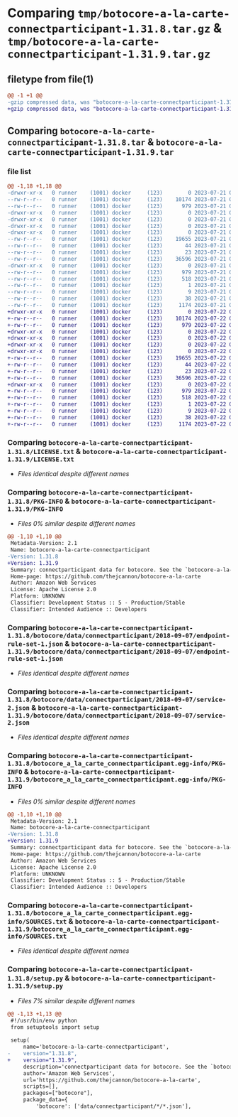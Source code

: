 # Comparing `tmp/botocore-a-la-carte-connectparticipant-1.31.8.tar.gz` & `tmp/botocore-a-la-carte-connectparticipant-1.31.9.tar.gz`

## filetype from file(1)

```diff
@@ -1 +1 @@
-gzip compressed data, was "botocore-a-la-carte-connectparticipant-1.31.8.tar", last modified: Fri Jul 21 01:21:20 2023, max compression
+gzip compressed data, was "botocore-a-la-carte-connectparticipant-1.31.9.tar", last modified: Sat Jul 22 01:20:23 2023, max compression
```

## Comparing `botocore-a-la-carte-connectparticipant-1.31.8.tar` & `botocore-a-la-carte-connectparticipant-1.31.9.tar`

### file list

```diff
@@ -1,18 +1,18 @@
-drwxr-xr-x   0 runner    (1001) docker     (123)        0 2023-07-21 01:21:20.614912 botocore-a-la-carte-connectparticipant-1.31.8/
--rw-r--r--   0 runner    (1001) docker     (123)    10174 2023-07-21 01:21:20.000000 botocore-a-la-carte-connectparticipant-1.31.8/LICENSE.txt
--rw-r--r--   0 runner    (1001) docker     (123)      979 2023-07-21 01:21:20.614912 botocore-a-la-carte-connectparticipant-1.31.8/PKG-INFO
-drwxr-xr-x   0 runner    (1001) docker     (123)        0 2023-07-21 01:21:20.614912 botocore-a-la-carte-connectparticipant-1.31.8/botocore/
-drwxr-xr-x   0 runner    (1001) docker     (123)        0 2023-07-21 01:21:20.614912 botocore-a-la-carte-connectparticipant-1.31.8/botocore/data/
-drwxr-xr-x   0 runner    (1001) docker     (123)        0 2023-07-21 01:21:20.614912 botocore-a-la-carte-connectparticipant-1.31.8/botocore/data/connectparticipant/
-drwxr-xr-x   0 runner    (1001) docker     (123)        0 2023-07-21 01:21:20.614912 botocore-a-la-carte-connectparticipant-1.31.8/botocore/data/connectparticipant/2018-09-07/
--rw-r--r--   0 runner    (1001) docker     (123)    19655 2023-07-21 01:21:06.000000 botocore-a-la-carte-connectparticipant-1.31.8/botocore/data/connectparticipant/2018-09-07/endpoint-rule-set-1.json
--rw-r--r--   0 runner    (1001) docker     (123)       44 2023-07-21 01:21:06.000000 botocore-a-la-carte-connectparticipant-1.31.8/botocore/data/connectparticipant/2018-09-07/examples-1.json
--rw-r--r--   0 runner    (1001) docker     (123)       23 2023-07-21 01:21:06.000000 botocore-a-la-carte-connectparticipant-1.31.8/botocore/data/connectparticipant/2018-09-07/paginators-1.json
--rw-r--r--   0 runner    (1001) docker     (123)    36596 2023-07-21 01:21:06.000000 botocore-a-la-carte-connectparticipant-1.31.8/botocore/data/connectparticipant/2018-09-07/service-2.json
-drwxr-xr-x   0 runner    (1001) docker     (123)        0 2023-07-21 01:21:20.614912 botocore-a-la-carte-connectparticipant-1.31.8/botocore_a_la_carte_connectparticipant.egg-info/
--rw-r--r--   0 runner    (1001) docker     (123)      979 2023-07-21 01:21:20.000000 botocore-a-la-carte-connectparticipant-1.31.8/botocore_a_la_carte_connectparticipant.egg-info/PKG-INFO
--rw-r--r--   0 runner    (1001) docker     (123)      518 2023-07-21 01:21:20.000000 botocore-a-la-carte-connectparticipant-1.31.8/botocore_a_la_carte_connectparticipant.egg-info/SOURCES.txt
--rw-r--r--   0 runner    (1001) docker     (123)        1 2023-07-21 01:21:20.000000 botocore-a-la-carte-connectparticipant-1.31.8/botocore_a_la_carte_connectparticipant.egg-info/dependency_links.txt
--rw-r--r--   0 runner    (1001) docker     (123)        9 2023-07-21 01:21:20.000000 botocore-a-la-carte-connectparticipant-1.31.8/botocore_a_la_carte_connectparticipant.egg-info/top_level.txt
--rw-r--r--   0 runner    (1001) docker     (123)       38 2023-07-21 01:21:20.614912 botocore-a-la-carte-connectparticipant-1.31.8/setup.cfg
--rw-r--r--   0 runner    (1001) docker     (123)     1174 2023-07-21 01:21:20.000000 botocore-a-la-carte-connectparticipant-1.31.8/setup.py
+drwxr-xr-x   0 runner    (1001) docker     (123)        0 2023-07-22 01:20:23.440889 botocore-a-la-carte-connectparticipant-1.31.9/
+-rw-r--r--   0 runner    (1001) docker     (123)    10174 2023-07-22 01:20:23.000000 botocore-a-la-carte-connectparticipant-1.31.9/LICENSE.txt
+-rw-r--r--   0 runner    (1001) docker     (123)      979 2023-07-22 01:20:23.440889 botocore-a-la-carte-connectparticipant-1.31.9/PKG-INFO
+drwxr-xr-x   0 runner    (1001) docker     (123)        0 2023-07-22 01:20:23.436888 botocore-a-la-carte-connectparticipant-1.31.9/botocore/
+drwxr-xr-x   0 runner    (1001) docker     (123)        0 2023-07-22 01:20:23.436888 botocore-a-la-carte-connectparticipant-1.31.9/botocore/data/
+drwxr-xr-x   0 runner    (1001) docker     (123)        0 2023-07-22 01:20:23.436888 botocore-a-la-carte-connectparticipant-1.31.9/botocore/data/connectparticipant/
+drwxr-xr-x   0 runner    (1001) docker     (123)        0 2023-07-22 01:20:23.440889 botocore-a-la-carte-connectparticipant-1.31.9/botocore/data/connectparticipant/2018-09-07/
+-rw-r--r--   0 runner    (1001) docker     (123)    19655 2023-07-22 01:20:09.000000 botocore-a-la-carte-connectparticipant-1.31.9/botocore/data/connectparticipant/2018-09-07/endpoint-rule-set-1.json
+-rw-r--r--   0 runner    (1001) docker     (123)       44 2023-07-22 01:20:09.000000 botocore-a-la-carte-connectparticipant-1.31.9/botocore/data/connectparticipant/2018-09-07/examples-1.json
+-rw-r--r--   0 runner    (1001) docker     (123)       23 2023-07-22 01:20:09.000000 botocore-a-la-carte-connectparticipant-1.31.9/botocore/data/connectparticipant/2018-09-07/paginators-1.json
+-rw-r--r--   0 runner    (1001) docker     (123)    36596 2023-07-22 01:20:09.000000 botocore-a-la-carte-connectparticipant-1.31.9/botocore/data/connectparticipant/2018-09-07/service-2.json
+drwxr-xr-x   0 runner    (1001) docker     (123)        0 2023-07-22 01:20:23.440889 botocore-a-la-carte-connectparticipant-1.31.9/botocore_a_la_carte_connectparticipant.egg-info/
+-rw-r--r--   0 runner    (1001) docker     (123)      979 2023-07-22 01:20:23.000000 botocore-a-la-carte-connectparticipant-1.31.9/botocore_a_la_carte_connectparticipant.egg-info/PKG-INFO
+-rw-r--r--   0 runner    (1001) docker     (123)      518 2023-07-22 01:20:23.000000 botocore-a-la-carte-connectparticipant-1.31.9/botocore_a_la_carte_connectparticipant.egg-info/SOURCES.txt
+-rw-r--r--   0 runner    (1001) docker     (123)        1 2023-07-22 01:20:23.000000 botocore-a-la-carte-connectparticipant-1.31.9/botocore_a_la_carte_connectparticipant.egg-info/dependency_links.txt
+-rw-r--r--   0 runner    (1001) docker     (123)        9 2023-07-22 01:20:23.000000 botocore-a-la-carte-connectparticipant-1.31.9/botocore_a_la_carte_connectparticipant.egg-info/top_level.txt
+-rw-r--r--   0 runner    (1001) docker     (123)       38 2023-07-22 01:20:23.440889 botocore-a-la-carte-connectparticipant-1.31.9/setup.cfg
+-rw-r--r--   0 runner    (1001) docker     (123)     1174 2023-07-22 01:20:23.000000 botocore-a-la-carte-connectparticipant-1.31.9/setup.py
```

### Comparing `botocore-a-la-carte-connectparticipant-1.31.8/LICENSE.txt` & `botocore-a-la-carte-connectparticipant-1.31.9/LICENSE.txt`

 * *Files identical despite different names*

### Comparing `botocore-a-la-carte-connectparticipant-1.31.8/PKG-INFO` & `botocore-a-la-carte-connectparticipant-1.31.9/PKG-INFO`

 * *Files 0% similar despite different names*

```diff
@@ -1,10 +1,10 @@
 Metadata-Version: 2.1
 Name: botocore-a-la-carte-connectparticipant
-Version: 1.31.8
+Version: 1.31.9
 Summary: connectparticipant data for botocore. See the `botocore-a-la-carte` package for more info.
 Home-page: https://github.com/thejcannon/botocore-a-la-carte
 Author: Amazon Web Services
 License: Apache License 2.0
 Platform: UNKNOWN
 Classifier: Development Status :: 5 - Production/Stable
 Classifier: Intended Audience :: Developers
```

### Comparing `botocore-a-la-carte-connectparticipant-1.31.8/botocore/data/connectparticipant/2018-09-07/endpoint-rule-set-1.json` & `botocore-a-la-carte-connectparticipant-1.31.9/botocore/data/connectparticipant/2018-09-07/endpoint-rule-set-1.json`

 * *Files identical despite different names*

### Comparing `botocore-a-la-carte-connectparticipant-1.31.8/botocore/data/connectparticipant/2018-09-07/service-2.json` & `botocore-a-la-carte-connectparticipant-1.31.9/botocore/data/connectparticipant/2018-09-07/service-2.json`

 * *Files identical despite different names*

### Comparing `botocore-a-la-carte-connectparticipant-1.31.8/botocore_a_la_carte_connectparticipant.egg-info/PKG-INFO` & `botocore-a-la-carte-connectparticipant-1.31.9/botocore_a_la_carte_connectparticipant.egg-info/PKG-INFO`

 * *Files 0% similar despite different names*

```diff
@@ -1,10 +1,10 @@
 Metadata-Version: 2.1
 Name: botocore-a-la-carte-connectparticipant
-Version: 1.31.8
+Version: 1.31.9
 Summary: connectparticipant data for botocore. See the `botocore-a-la-carte` package for more info.
 Home-page: https://github.com/thejcannon/botocore-a-la-carte
 Author: Amazon Web Services
 License: Apache License 2.0
 Platform: UNKNOWN
 Classifier: Development Status :: 5 - Production/Stable
 Classifier: Intended Audience :: Developers
```

### Comparing `botocore-a-la-carte-connectparticipant-1.31.8/botocore_a_la_carte_connectparticipant.egg-info/SOURCES.txt` & `botocore-a-la-carte-connectparticipant-1.31.9/botocore_a_la_carte_connectparticipant.egg-info/SOURCES.txt`

 * *Files identical despite different names*

### Comparing `botocore-a-la-carte-connectparticipant-1.31.8/setup.py` & `botocore-a-la-carte-connectparticipant-1.31.9/setup.py`

 * *Files 7% similar despite different names*

```diff
@@ -1,13 +1,13 @@
 #!/usr/bin/env python
 from setuptools import setup
 
 setup(
     name='botocore-a-la-carte-connectparticipant',
-    version="1.31.8",
+    version="1.31.9",
     description='connectparticipant data for botocore. See the `botocore-a-la-carte` package for more info.',
     author='Amazon Web Services',
     url='https://github.com/thejcannon/botocore-a-la-carte',
     scripts=[],
     packages=["botocore"],
     package_data={
         'botocore': ['data/connectparticipant/*/*.json'],
```

